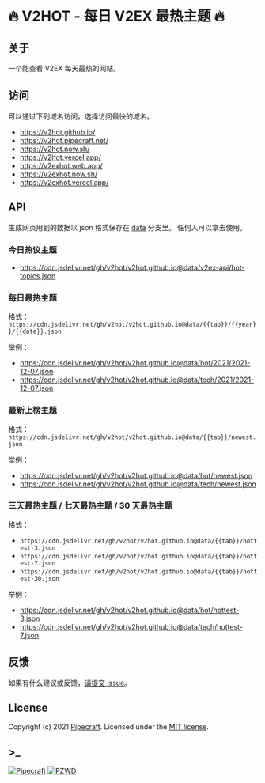 # 🔥 V2HOT - 每日 V2EX 最热主题 🔥

## 关于

一个能查看 V2EX 每天最热的网站。

## 访问

可以通过下列域名访问，选择访问最快的域名。

- https://v2hot.github.io/
- https://v2hot.pipecraft.net/
- https://v2hot.now.sh/
- https://v2hot.vercel.app/
- https://v2exhot.web.app/
- https://v2exhot.now.sh/
- https://v2exhot.vercel.app/

## API

生成网页用到的数据以 json 格式保存在 [data](https://github.com/v2hot/v2hot.github.io/tree/data) 分支里。
任何人可以拿去使用。

### 今日热议主题

- https://cdn.jsdelivr.net/gh/v2hot/v2hot.github.io@data/v2ex-api/hot-topics.json

### 每日最热主题

格式：`https://cdn.jsdelivr.net/gh/v2hot/v2hot.github.io@data/{{tab}}/{{year}}/{{date}}.json`

举例：

- https://cdn.jsdelivr.net/gh/v2hot/v2hot.github.io@data/hot/2021/2021-12-07.json
- https://cdn.jsdelivr.net/gh/v2hot/v2hot.github.io@data/tech/2021/2021-12-07.json

### 最新上榜主题

格式：`https://cdn.jsdelivr.net/gh/v2hot/v2hot.github.io@data/{{tab}}/newest.json`

举例：

- https://cdn.jsdelivr.net/gh/v2hot/v2hot.github.io@data/hot/newest.json
- https://cdn.jsdelivr.net/gh/v2hot/v2hot.github.io@data/tech/newest.json

### 三天最热主题 / 七天最热主题 / 30 天最热主题

格式：

- `https://cdn.jsdelivr.net/gh/v2hot/v2hot.github.io@data/{{tab}}/hottest-3.json`
- `https://cdn.jsdelivr.net/gh/v2hot/v2hot.github.io@data/{{tab}}/hottest-7.json`
- `https://cdn.jsdelivr.net/gh/v2hot/v2hot.github.io@data/{{tab}}/hottest-30.json`

举例：

- https://cdn.jsdelivr.net/gh/v2hot/v2hot.github.io@data/hot/hottest-3.json
- https://cdn.jsdelivr.net/gh/v2hot/v2hot.github.io@data/tech/hottest-7.json

## 反馈

如果有什么建议或反馈，[请提交 issue](https://github.com/v2hot/v2hot.github.io/issues)。

## License

Copyright (c) 2021 [Pipecraft][my-url]. Licensed under the [MIT license][license-url].

## >\_

[![Pipecraft](https://img.shields.io/badge/site-pipecraft-brightgreen)](https://www.pipecraft.net)
[![PZWD](https://img.shields.io/badge/site-pzwd-brightgreen)](https://pzwd.net)

[my-url]: https://www.pipecraft.net
[license-url]: LICENSE
